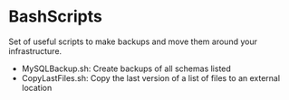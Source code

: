 # BashScripts
Set of useful scripts to make backups and move them around your infrastructure.
  - MySQLBackup.sh: Create backups of all schemas listed
  - CopyLastFiles.sh: Copy the last version of a list of files to an external location
